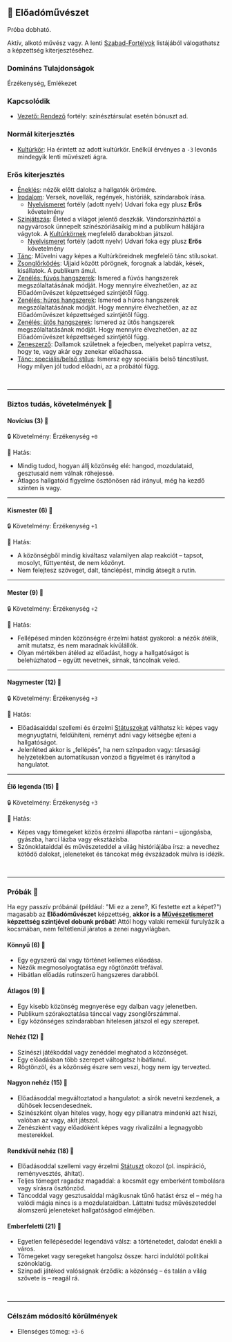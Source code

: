 ## 🔵 Előadóművészet

Próba dobható.

Aktív, alkotó művész vagy. A lenti [Szabad-Fortélyok](../042_szabad_fortelyok.md) listájából válogathatsz a képzettség kiterjesztéséhez.

### Domináns Tulajdonságok

Érzékenység, Emlékezet

### Kapcsolódik

- [Vezető: Rendező](../fortelyok.altalanos/vezeto_rendezo.md) fortély: színésztársulat esetén bónuszt ad.

### Normál kiterjesztés

- [Kultúrkör](../fortelyok.kiemelt/kulturkor.md): Ha érintett az adott kultúrkör. Enélkül érvényes a `-3` levonás mindegyik lenti művészeti ágra.

### Erős kiterjesztés

- [Éneklés](../fortelyok.szabad/enekles.md): nézők előtt dalolsz a hallgatók örömére.
- [Irodalom](../fortelyok.szabad/irodalom.md): Versek, novellák, regények, históriák, színdarabok írása.
  - [Nyelvismeret](../fortelyok.kiemelt/nyelvismeret.md) fortély (adott nyelv) Udvari foka egy plusz **Erős** követelmény
- [Színjátszás](../fortelyok.szabad/szinjatszas.md): Életed a világot jelentő deszkák. Vándorszínháztól a nagyvárosok ünnepelt színészóriásaikig mind a publikum hálájára vágytok. A [Kultúrkörnek](../fortelyok.kiemelt/kulturkor.md) megfelelő darabokban játszol.
  - [Nyelvismeret](../fortelyok.kiemelt/nyelvismeret.md) fortély (adott nyelv) Udvari foka egy plusz **Erős** követelmény
- [Tánc](../fortelyok.szabad/tanc.md): Művelni vagy képes a Kultúrköreidnek megfelelő tánc stílusokat.
- [Zsonglőrködés](../fortelyok.szabad/zsonglorkodes.md): Ujjaid között pörögnek, forognak a labdák, kések, kisállatok. A publikum ámul.
- [Zenélés: fúvós hangszerek](../fortelyok.szabad/zeneles_fuvos_hangszerek.md): Ismered a fúvós hangszerek megszólaltatásának módját. Hogy mennyire élvezhetően, az az Előadóművészet képzettséged szintjétől függ.
- [Zenélés: húros hangszerek](../fortelyok.szabad/zeneles_huros_hangszerek.md): Ismered a húros hangszerek megszólaltatásának módját. Hogy mennyire élvezhetően, az az Előadóművészet képzettséged szintjétől függ.
- [Zenélés: ütős hangszerek](../fortelyok.szabad/zeneles_utos_hangszerek.md): Ismered az ütős hangszerek megszólaltatásának módját. Hogy mennyire élvezhetően, az az Előadóművészet képzettséged szintjétől függ.
- [Zeneszerző](../fortelyok.szabad/zeneszerzo.md): Dallamok születnek a fejedben, melyeket papírra vetsz, hogy te, vagy akár egy zenekar előadhassa.
- [Tánc: speciális/belső stílus](../fortelyok.szabad/tanc_belso_stilus.md): Ismersz egy speciális belső táncstílust. Hogy milyen jól tudod előadni, az a próbától függ.

<br />

---
### Biztos tudás, követelmények 📖

#### Novícius (3) 📖

🔒 Követelmény: Érzékenység `+0`

🌟 Hatás:
- Mindig tudod, hogyan állj közönség elé: hangod, mozdulataid, gesztusaid nem válnak röhejessé.
- Átlagos hallgatóid figyelme ösztönösen rád irányul, még ha kezdő szinten is vagy.

---
#### Kismester (6) 📖

🔒 Követelmény: Érzékenység `+1`

🌟 Hatás:
- A közönségből mindig kiváltasz valamilyen alap reakciót – tapsot, mosolyt, füttyentést, de nem közönyt.
- Nem felejtesz szöveget, dalt, tánclépést, mindig átsegít a rutin.

---
#### Mester (9) 📖

🔒 Követelmény: Érzékenység `+2`

🌟 Hatás:
- Fellépésed minden közönségre érzelmi hatást gyakorol: a nézők átélik, amit mutatsz, és nem maradnak kívülállók.
- Olyan mértékben átéled az előadást, hogy a hallgatóságot is belehúzhatod – együtt nevetnek, sírnak, táncolnak veled.

---
#### Nagymester (12) 📖

🔒 Követelmény:  Érzékenység `+3`

🌟 Hatás:
- Előadásaiddal szellemi és érzelmi [Státuszokat](../082_statuszok.md) válthatsz ki: képes vagy megnyugtatni, feldühíteni, reményt adni vagy kétségbe ejteni a hallgatóságot.
- Jelenléted akkor is „fellépés”, ha nem színpadon vagy: társasági helyzetekben automatikusan vonzod a figyelmet és irányítod a hangulatot.

---
#### Élő legenda (15) 📖

🔒 Követelmény:  Érzékenység `+3`

🌟 Hatás:
- Képes vagy tömegeket közös érzelmi állapotba rántani – ujjongásba, gyászba, harci lázba vagy eksztázisba.
- Szónoklataiddal és művészeteddel a világ históriájába írsz: a nevedhez kötődő dalokat, jeleneteket és táncokat még évszázadok múlva is idézik.

<br />

---
### Próbák 🎲

Ha egy passzív próbánál (például: "Mi ez a zene?, Ki festette ezt a képet?") magasabb az **Előadóművészet** képzettség, **akkor is a [Művészetismeret](muveszetismeret.md) képzettség szintjével dobunk próbát**! Attól hogy valaki remekül furulyázik a kocsmában, nem feltétlenül járatos a zenei nagyvilágban.

#### Könnyű (6) 🎲 

- Egy egyszerű dal vagy történet kellemes előadása.
- Nézők megmosolyogtatása egy rögtönzött tréfával.
- Hibátlan előadás rutinszerű hangszeres darabból.

#### Átlagos (9) 🎲 

- Egy kisebb közönség megnyerése egy dalban vagy jelenetben.
- Publikum szórakoztatása tánccal vagy zsonglőrszámmal.
- Egy közönséges színdarabban hitelesen játszol el egy szerepet.

#### Nehéz (12) 🎲 

- Színészi játékoddal vagy zenéddel meghatod a közönséget.
- Egy előadásban több szerepet váltogatsz hibátlanul.
- Rögtönzöl, és a közönség észre sem veszi, hogy nem így tervezted.

#### Nagyon nehéz (15) 🎲 

- Előadásoddal megváltoztatod a hangulatot: a sírók nevetni kezdenek, a dühösek lecsendesednek.
- Színészként olyan hiteles vagy, hogy egy pillanatra mindenki azt hiszi, valóban az vagy, akit játszol.
- Zenészként vagy előadóként képes vagy rivalizálni a legnagyobb mesterekkel.

#### Rendkívül nehéz (18) 🎲 

- Előadásoddal szellemi vagy érzelmi [Státuszt](../082_statuszok.md) okozol (pl. inspiráció, reményvesztés, áhítat).
- Teljes tömeget ragadsz magaddal: a kocsmát egy emberként tombolásra vagy sírásra ösztönzöd.
- Táncoddal vagy gesztusaiddal mágikusnak tűnő hatást érsz el – még ha valódi mágia nincs is a mozdulataidban. Láttatni tudsz művészeteddel álomszerű jeleneteket hallgatóságod elméjében.

#### Emberfeletti (21) 🎲 

- Egyetlen fellépéseddel legendává válsz: a történetedet, dalodat énekli a város.
- Tömegeket vagy seregeket hangolsz össze: harci indulótól politikai szónoklatig.
- Színpadi játékod valóságnak érződik: a közönség – és talán a világ szövete is – reagál rá.

<br />

---
### Célszám módosító körülmények

- Ellenséges tömeg: `+3-6`
